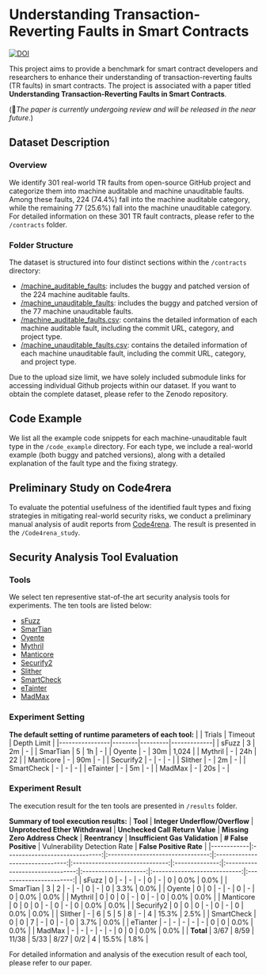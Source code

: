 # Understanding Transaction-Reverting Faults in Smart Contracts
[![DOI](https://zenodo.org/badge/DOI/10.5281/zenodo.11889080.svg)](https://doi.org/10.5281/zenodo.11889080)

This project aims to provide a benchmark for smart contract developers and researchers to enhance their understanding of transaction-reverting faults (TR faults) in smart contracts.
The project is associated with a paper titled <b>Understanding Transaction-Reverting Faults in Smart Contracts</b>.

(🌟<i>The paper is currently undergoing review and will be released in the near future</i>.)


## Dataset Description 
### Overview
We identify 301 real-world TR faults from open-source GitHub project and categorize them into machine auditable and machine unauditable faults. 
Among these faults, 224 (74.4%) fall into the machine auditable category, while the remaining 77 (25.6%) fall into the machine unauditable category. For detailed information on these 301 TR fault contracts, please refer to the `/contracts` folder.

### Folder Structure
The dataset is structured into four distinct sections within the `/contracts` directory:
+ [/machine_auditable_faults](/contracts/machine_auditable_faults): includes the buggy and patched version of the 224 machine auditable faults.
+ [/machine_unauditable_faults](/contracts/machine_unauditable_faults): includes the buggy and patched version of the 77 machine unauditable faults.
+ [/machine_auditable_faults.csv](/contracts/machine_auditable_faults.csv): contains the detailed information of each machine auditable fault, including the commit URL, category, and project type.
+ [/machine_unauditable_faults.csv](/contracts/machine_unauditable_faults.csv): contains the detailed information of each machine unauditable fault, including the commit URL, category, and project type.

Due to the upload size limit, we have solely included submodule links for accessing individual Github projects within our dataset. If you want to obtain the complete dataset, please refer to the Zenodo repository.

## Code Example
We list all the example code snippets for each machine-unauditable fault type in the `/code_example` directory. 
For each type, we include a real-world example (both buggy and patched versions), along with a detailed explanation of the fault type and the fixing strategy.

## Preliminary Study on Code4rera
To evaluate the potential usefulness of the identified fault types and fixing strategies in mitigating real-world security risks, we conduct a preliminary manual analysis of audit reports from [Code4rena](https://code4rena.com).
The result is presented in the `/Code4rena_study`.


## Security Analysis Tool Evaluation
### Tools
We select ten representive stat-of-the art security analysis tools for experiments. The ten tools are listed below:
* [sFuzz](https://github.com/duytai/sFuzz)
* [SmarTian](https://github.com/SoftSec-KAIST/Smartian)
* [Oyente](https://github.com/enzymefinance/oyente)
* [Mythril](https://github.com/ConsenSys/mythril)
* [Manticore](https://github.com/trailofbits/manticore)
* [Securify2](https://github.com/eth-sri/securify2)
* [Slither](https://github.com/crytic/slither)
* [SmartCheck](https://github.com/smartdec/smartcheck)
* [eTainter](https://github.com/DependableSystemsLab/eTainter)
* [MadMax](https://github.com/nevillegrech/MadMax)

### Experiment Setting
 
**The default setting of runtime parameters of each tool:**
|                | Trials | Timeout | Depth Limit |
|----------------|--------|---------|-------------|
| sFuzz          | 3      | 2m      | -           |
| SmarTian       | 5      | 1h      | -           |
| Oyente         | -      | 30m     | 1,024       |
| Mythril        | -      | 24h     | 22          |
| Manticore      | -      | 90m     | -           |
| Securify2      | -      | -       | -           |
| Slither        | -      | 2m      | -           |
| SmartCheck     | -      | -       | -           |
| eTainter       | -      | 5m      | -           |
| MadMax         | -      | 20s     | -           |


### Experiment Result
The execution result for the ten tools are presented in `/results` folder.

**Summary of tool execution results:**
| **Tool**   | **Integer Underflow/Overflow** | **Unprotected Ether Withdrawal** | **Unchecked Call Return Value** | **Missing Zero Address Check** | **Reentrancy** | **Insufficient Gas Validation** | **# False Positive** | Vulnerability Detection Rate | **False Positive Rate** |
|------------|:------------------------------:|:--------------------------------:|:-------------------------------:|:------------------------------:|:--------------:|:-------------------------------:|:--------------------:|:----------------------------:|:-----------------------:|
| sFuzz      |                0               |                 -                |                -                |                -               |        0       |                -                |           0          |             0.0%             |           0.0%          |
| SmarTian   |                3               |                 2                |                -                |                -               |        0       |                -                |           0          |             3.3%             |           0.0%          |
| Oyente     |                0               |                 0                |                -                |                -               |        0       |                -                |           0          |             0.0%             |           0.0%          |
| Mythril    |                0               |                 0                |                0                |                -               |        0       |                -                |           0          |             0.0%             |           0.0%          |
| Manticore  |                0               |                 0                |                0                |                -               |        0       |                -                |           0          |             0.0%             |           0.0%          |
| Securify2  |                0               |                 0                |                0                |                -               |        0       |                -                |           0          |             0.0%             |           0.0%          |
| Slither    |                -               |                 6                |                5                |                5               |        8       |                -                |           4          |             15.3%            |           2.5%          |
| SmartCheck |                0               |                 0                |                7                |                -               |        0       |                -                |           0          |             3.7%             |           0.0%          |
| eTianter   |                -               |                 -                |                -                |                -               |        -       |                0                |           0          |             0.0%             |           0.0%          |
| MadMax     |                -               |                 -                |                -                |                -               |        -       |                0                |           0          |             0.0%             |           0.0%          |
| **Total**  |              3/67              |               8/59               |              11/38              |              5/33              |      8/27      |               0/2               |           4          |             15.5%            |           1.8%          |


For detailed information and analysis of the execution result of each tool, please refer to our paper. 
